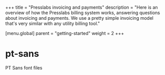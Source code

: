 +++
title = "Presslabs invoicing and payments"
description = "Here is an overview of how the Presslabs billing system works, answering questions about invoicing and payments. We use a pretty simple invoicing model that's very similar with any utility billing tool."

[menu.global]
  parent = "getting-started"
  weight = 2
+++

# pt-sans
PT Sans font files
